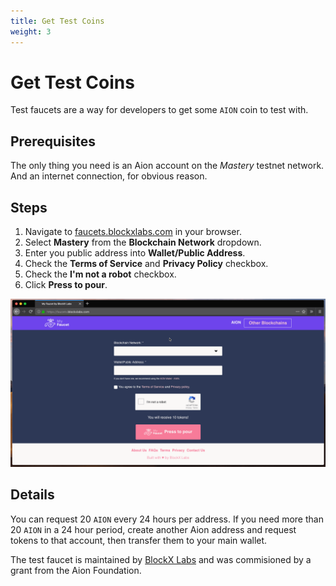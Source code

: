```yaml
---
title: Get Test Coins
weight: 3
---
```


# Get Test Coins

Test faucets are a way for developers to get some `AION` coin to test with.

## Prerequisites

The only thing you need is an Aion account on the _Mastery_ testnet network. And an internet connection, for obvious reason.

## Steps

1. Navigate to [faucets.blockxlabs.com](https://faucets.blockxlabs.com) in your browser.
2. Select **Mastery** from the **Blockchain Network** dropdown.
3. Enter you public address into **Wallet/Public Address**.
4. Check the **Terms of Service** and **Privacy Policy** checkbox.
5. Check the **I'm not a robot** checkbox.
6. Click **Press to pour**.

![Getting Test Coins from the BlockX Labs Faucet](images/get-test-coins.gif)

## Details

You can request 20 `AION` every 24 hours per address. If you need more than 20 `AION` in a 24 hour period, create another Aion address and request tokens to that account, then transfer them to your main wallet.

The test faucet is maintained by [BlockX Labs](https://www.blockxlabs.com/) and was commisioned by a grant from the Aion Foundation.